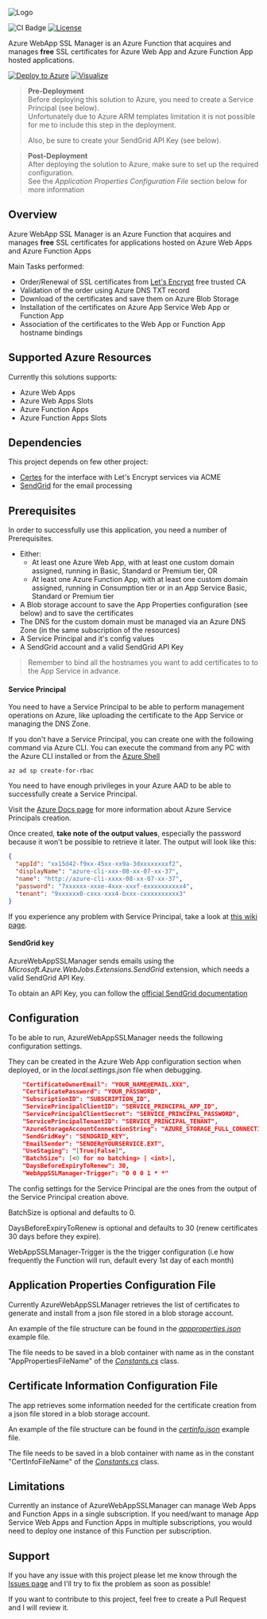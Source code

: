 ![Logo](../main/assets/Logo.png)

![CI Badge](https://github.com/n3wt0n/AzureWebAppSSLManager/workflows/CI/badge.svg)
[![License](https://img.shields.io/github/license/n3wt0n/AzureWebAppSSLManager.svg)](https://github.com/n3wt0n/AzureWebAppSSLManager/blob/main/LICENSE)

Azure WebApp SSL Manager is an Azure Function that acquires and manages **free** SSL certificates for Azure Web App and Azure Function App hosted applications.

[![Deploy to Azure](https://azuredeploy.net/deploybutton.png)](https://portal.azure.com/#create/Microsoft.Template/uri/https%3A%2F%2Fraw.githubusercontent.com%2Fn3wt0n%2FAzureWebAppSSLManager%2Fmain%2FARM%2520Template%2Ftemplate.json) [![Visualize](http://armviz.io/visualizebutton.png)](http://armviz.io/#/?load=https%3A%2F%2Fraw.githubusercontent.com%2Fn3wt0n%2FAzureWebAppSSLManager%2Fmain%2FARM%2520Template%2Ftemplate.json)

> **Pre-Deployment**  
> Before deploying this solution to Azure, you need to create a Service Principal (see below).  
> Unfortunately due to Azure ARM templates limitation it is not possible for me to include this step in the deployment.  
>
> Also, be sure to create your SendGrid API Key (see below).
  
> **Post-Deployment**  
> After deploying the solution to Azure, make sure to set up the required configuration.  
> See the *Application Properties Configuration File* section below for more information

## Overview

Azure WebApp SSL Manager is an Azure Function that acquires and manages **free** SSL certificates for applications hosted on Azure Web Apps and Azure Function Apps

Main Tasks performed:

- Order/Renewal of SSL certificates from [Let's Encrypt](https://letsencrypt.org/) free trusted CA
- Validation of the order using Azure DNS TXT record
- Download of the certificates and save them on Azure Blob Storage
- Installation of the certificates on Azure App Service Web App or Function App
- Association of the certificates to the Web App or Function App hostname bindings

## Supported Azure Resources

Currently this solutions supports:

- Azure Web Apps
- Azure Web Apps Slots
- Azure Function Apps
- Azure Function Apps Slots

## Dependencies

This project depends on few other project:

- [Certes](https://github.com/fszlin/certes) for the interface with Let's Encrypt services via ACME
- [SendGrid](https://sendgrid.com/) for the email processing

## Prerequisites

In order to successfully use this application, you need a number of Prerequisites.

- Either:
  - At least one Azure Web App, with at least one custom domain assigned, running in Basic, Standard or Premium tier, OR
  - At least one Azure Function App, with at least one custom domain assigned, running in Consumption tier or in an App Service Basic, Standard or Premium tier
- A Blob storage account to save the App Properties configuration (see below) and to save the certificates
- The DNS for the custom domain must be managed via an Azure DNS Zone (in the same subscription of the resources)
- A Service Principal and it's config values
- A SendGrid account and a valid SendGrid API Key

> Remember to bind all the hostnames you want to add certificates to to the App Service in advance.

#### Service Principal

You need to have a Service Principal to be able to perform management operations on Azure, like uploading the certificate to the App Service or managing the DNS Zone.

If you don't have a Service Principal, you can create one with the following command via Azure CLI. You can execute the command from any PC with the Azure CLI installed or from the [Azure Shell](http://shell.azure.com)

```shell
az ad sp create-for-rbac
```

You need to have enough privileges in your Azure AAD to be able to successfully create a Service Principal.

Visit the [Azure Docs page](https://docs.microsoft.com/en-us/cli/azure/create-an-azure-service-principal-azure-cli?view=azure-cli-latest) for more information about Azure Service Principals creation.

Once created, **take note of the output values**, especially the password because it won't be possible to retrieve it later.
The output will look like this:

```json
{
  "appId": "xx15d42-f9xx-45xx-xx9a-3dxxxxxxxxf2",
  "displayName": "azure-cli-xxx-08-xx-07-xx-37",
  "name": "http://azure-cli-xxxx-08-xx-07-xx-37",
  "password": "7xxxxxx-xxxe-4xxx-xxxf-exxxxxxxxxx4",
  "tenant": "9xxxxxx0-cxxx-xxx4-bxxx-cxxxxxxxxxx3"
}
```

If you experience any problem with Service Principal, take a look at [this wiki page](../../wiki/About-Service-Principals).

#### SendGrid key

AzureWebAppSSLManager sends emails using the *Microsoft.Azure.WebJobs.Extensions.SendGrid* extension, which needs a valid SendGrid API Key.

To obtain an API Key, you can follow the [official SendGrid documentation](https://sendgrid.com/docs/ui/account-and-settings/api-keys/)

## Configuration

To be able to run, AzureWebAppSSLManager needs the following configuration settings.

They can be created in the Azure Web App configuration section when deployed, or in the *local.settings.json* file when debugging.

```json
    "CertificateOwnerEmail": "YOUR_NAME@EMAIL.XXX",
    "CertificatePassword": "YOUR_PASSWORD",
    "SubscriptionID": "SUBSCRIPTION_ID",
    "ServicePrincipalClientID": "SERVICE_PRINCIPAL_APP_ID",
    "ServicePrincipalClientSecret": "SERVICE_PRINCIPAL_PASSWORD",
    "ServicePrincipalTenantID": "SERVICE_PRINCIPAL_TENANT",
    "AzureStorageAccountConnectionString": "AZURE_STORAGE_FULL_CONNECTION_STRING",
    "SendGridKey": "SENDGRID_KEY",
    "EmailSender": "SENDER@YOURSERVICE.EXT",
    "UseStaging": "[True|False]",
    "BatchSize": [<0 for no batching> | <int>],
    "DaysBeforeExpiryToRenew": 30,
    "WebAppSSLManager-Trigger": "0 0 0 1 * *"
```

The config settings for the Service Principal are the ones from the output of the Service Principal creation above.

BatchSize is optional and defaults to 0.

DaysBeforeExpiryToRenew is optional and defaults to 30 (renew certificates 30 days before they expire).

WebAppSSLManager-Trigger is the the trigger configuration (i.e how frequently the Function will run, default every 1st day of each month)

## Application Properties Configuration File

Currently AzureWebAppSSLManager retrieves the list of certificates to generate and install from a json file stored in a blob storage account.

An example of the file structure can be found in the *[appproperties.json](../main/SampleJsonConfig/appproperties.json)* example file.

The file needs to be saved in a blob container with name as in the constant "AppPropertiesFileName" of the *[Constants.cs](../main/src/WebAppSSLManager/Models/Constants.cs)* class.

## Certificate Information Configuration File

The app retrieves some information needed for the certificate creation from a json file stored in a blob storage account.

An example of the file structure can be found in the *[certinfo.json](../main/SampleJsonConfig/certinfo.json)* example file.

The file needs to be saved in a blob container with name as in the constant "CertInfoFileName" of the *[Constants.cs](../main/src/WebAppSSLManager/Models/Constants.cs)* class.

## Limitations

Currently an instance of AzureWebAppSSLManager can manage Web Apps and Function Apps in a single subscription.
If you need/want to manage App Service Web Apps  and Function Apps in multiple subscriptions, you would need to deploy one instance of this Function per subscription.

## Support

If you have any issue with this project please let me know through the [Issues page](https://github.com/n3wt0n/AzureWebAppSSLManager/issues) and I'll try to fix the problem as soon as possible!

If you want to contribute to this project, feel free to create a Pull Request and I will review it.
